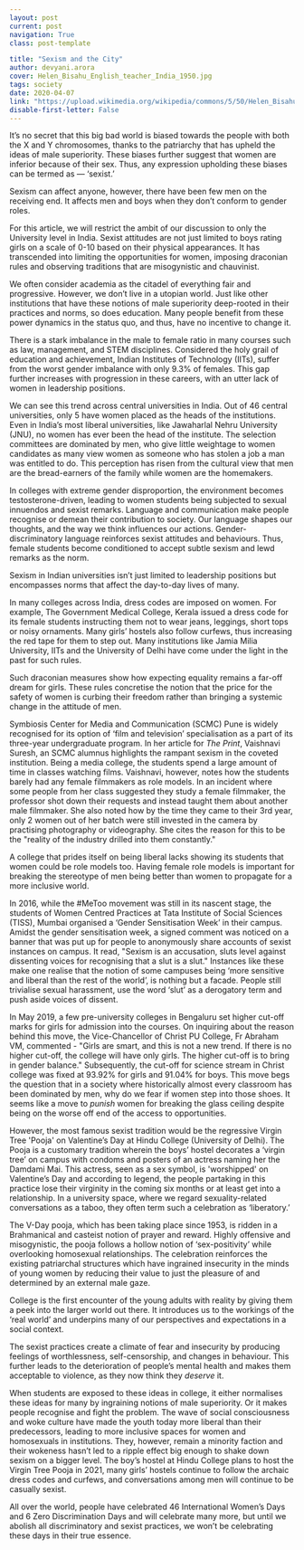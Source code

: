 ```yaml
---
layout: post
current: post
navigation: True
class: post-template

title: "Sexism and the City"
author: devyani.arora
cover: Helen_Bisahu_English_teacher_India_1950.jpg
tags: society
date: 2020-04-07
link: "https://upload.wikimedia.org/wikipedia/commons/5/50/Helen_Bisahu%2C_English_teacher%2C_India%2C_1950_%2816370289624%29.jpg"
disable-first-letter: False
---
```

It’s no secret that this big bad world is biased towards the people with both the X and Y chromosomes, thanks to the patriarchy that has upheld the ideas of male superiority. These biases further suggest that women are inferior because of their sex. Thus, any expression upholding these biases can be termed as — ‘sexist.’

Sexism can affect anyone, however, there have been few men on the receiving end. It affects men and boys when they don’t conform to gender roles.

For this article, we will restrict the ambit of our discussion to only the University level in India. Sexist attitudes are not just limited to boys rating girls on a scale of 0-10 based on their physical appearances. It has transcended into limiting the opportunities for women, imposing draconian rules and observing traditions that are misogynistic and chauvinist.

We often consider academia as the citadel of everything fair and progressive. However, we don’t live in a utopian world. Just like other institutions that have these notions of male superiority deep-rooted in their practices and norms, so does education. Many people benefit from these power dynamics in the status quo, and thus, have no incentive to change it.

There is a stark imbalance in the male to female ratio in many courses such as law, management, and STEM disciplines. Considered the holy grail of education and achievement, Indian Institutes of Technology (IITs), suffer from the worst gender imbalance with only 9.3% of females. This gap further increases with progression in these careers, with an utter lack of women in leadership positions.

We can see this trend across central universities in India. Out of 46 central universities, only 5 have women placed as the heads of the institutions. Even in India’s most liberal universities, like Jawaharlal Nehru University (JNU), no women has ever been the head of the institute. The selection committees are dominated by men, who give little weightage to women candidates as many view women as someone who has stolen a job a man was entitled to do. This perception has risen from the cultural view that men are the bread-earners of the family while women are the homemakers.

In colleges with extreme gender disproportion, the environment becomes testosterone-driven, leading to women students being subjected to sexual innuendos and sexist remarks. Language and communication make people recognise or demean their contribution to society. Our language shapes our thoughts, and the way we think influences our actions. Gender-discriminatory language reinforces sexist attitudes and behaviours. Thus, female students become conditioned to accept subtle sexism and lewd remarks as the norm.  

Sexism in Indian universities isn’t just limited to leadership positions but encompasses norms that affect the day-to-day lives of many.

In many colleges across India, dress codes are imposed on women. For example, The Government Medical College, Kerala issued a dress code for its female students instructing them not to wear jeans, leggings, short tops or noisy ornaments. Many girls’ hostels also follow curfews, thus increasing the red tape for them to step out. Many institutions like Jamia Milia University, IITs and the University of Delhi have come under the light in the past for such rules.

Such draconian measures show how expecting equality remains a far-off dream for girls. These rules concretise the notion that the price for the safety of women is curbing their freedom rather than bringing a systemic change in the attitude of men.

Symbiosis Center for Media and Communication (SCMC) Pune is widely recognised for its option of ‘film and television’ specialisation as a part of its three-year undergraduate program. In her article for *The Print*, Vaishnavi Suresh, an SCMC alumnus highlights the rampant sexism in the coveted institution. Being a media college, the students spend a large amount of time in classes watching films. Vaishnavi, however, notes how the students barely had any female filmmakers as role models. In an incident where some people from her class suggested they study a female filmmaker, the professor shot down their requests and instead taught them about another male filmmaker. She also noted how by the time they came to their 3rd year, only 2 women out of her batch were still invested in the camera by practising photography or videography. She cites the reason for this to be the "reality of the industry drilled into them constantly."

A college that prides itself on being liberal lacks showing its students that women could be role models too. Having female role models is important for breaking the stereotype of men being better than women to propagate for a more inclusive world.

In 2016, while the #MeToo movement was still in its nascent stage, the students of Women Centred Practices at Tata Institute of Social Sciences (TISS), Mumbai organised a ‘Gender Sensitisation Week’ in their campus. Amidst the gender sensitisation week, a signed comment was noticed on a banner that was put up for people to anonymously share accounts of sexist instances on campus. It read, "Sexism is an accusation, sluts level against dissenting voices for recognising that a slut is a slut." Instances like these make one realise that the notion of some campuses being ‘more sensitive and liberal than the rest of the world’, is nothing but a facade. People still trivialise sexual harassment, use the word ‘slut’ as a derogatory term and push aside voices of dissent.

In May 2019, a few pre-university colleges in Bengaluru set higher cut-off marks for girls for admission into the courses. On inquiring about the reason behind this move, the Vice-Chancellor of Christ PU College, Fr Abraham VM, commented - "Girls are smart, and this is not a new trend. If there is no higher cut-off, the college will have only girls. The higher cut-off is to bring in gender balance." Subsequently, the cut-off for science stream in Christ college was fixed at 93.92% for girls and 91.04% for boys. This move begs the question that in a society where historically almost every classroom has been dominated by men, why do we fear if women step into those shoes. It seems like a move to *punish* women for breaking the glass ceiling despite being on the worse off end of the access to opportunities.

However, the most famous sexist tradition would be the regressive Virgin Tree 'Pooja' on Valentine’s Day at Hindu College (University of Delhi). The Pooja is a customary tradition wherein the boys’ hostel decorates a ‘virgin tree’ on campus with condoms and posters of an actress naming her the Damdami Mai. This actress, seen as a sex symbol, is 'worshipped' on Valentine’s Day and according to legend, the people partaking in this practice lose their virginity in the coming six months or at least get into a relationship. In a university space, where we regard sexuality-related conversations as a taboo, they often term such a celebration as ‘liberatory.’

The V-Day pooja, which has been taking place since 1953, is ridden in a Brahmanical and casteist notion of prayer and reward. Highly offensive and misogynistic, the pooja follows a hollow notion of ‘sex-positivity’ while overlooking homosexual relationships. The celebration reinforces the existing patriarchal structures which have ingrained insecurity in the minds of young women by reducing their value to just the pleasure of and determined by an external male gaze.

College is the first encounter of the young adults with reality by giving them a peek into the larger world out there. It introduces us to the workings of the ‘real world’ and underpins many of our perspectives and expectations in a social context.

The sexist practices create a climate of fear and insecurity by producing feelings of worthlessness, self-censorship, and changes in behaviour. This further leads to the deterioration of people’s mental health and makes them acceptable to violence, as they now think they *deserve* it.

When students are exposed to these ideas in college, it either normalises these ideas for many by ingraining notions of male superiority. Or it makes people recognise and fight the problem. The wave of social consciousness and woke culture have made the youth today more liberal than their predecessors, leading to more inclusive spaces for women and homosexuals in institutions. They, however, remain a minority faction and their wokeness hasn’t led to a ripple effect big enough to shake down sexism on a bigger level. The boy’s hostel at Hindu College plans to host the Virgin Tree Pooja in 2021, many girls’ hostels continue to follow the archaic dress codes and curfews, and conversations among men will continue to be casually sexist.

All over the world, people have celebrated 46 International Women’s Days and 6 Zero Discrimination Days and will celebrate many more, but until we abolish all discriminatory and sexist practices, we won’t be celebrating these days in their true essence.
